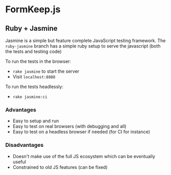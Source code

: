# FormKeep.js

## Ruby + Jasmine
Jasmine is a simple but feature complete JavaScript testing framework.
The `ruby-jasmine` branch has a simple ruby setup to serve the javascript (both the tests and testing code)

To run the tests in the browser:
- `rake jasmine` to start the server
- Visit `localhost:8888`

To run the tests headlessly:
- `rake jasmine:ci`

### Advantages
- Easy to setup and run
- Easy to test on real browsers (with debugging and all)
- Easy to test on a headless browser if needed (for CI for instance)

### Disadvantages
- Doesn't make use of the full JS ecosystem which can be eventually useful
- Constrained to old JS features (can be fixed)
